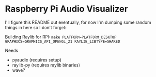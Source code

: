 # Raspberry Pi Audio Visualizer 

I'll figure this README out eventually, for now I'm dumping some random things in here so I don't forget:

Building Raylib for RPI:
`make PLATFORM=PLATFORM_DESKTOP GRAPHICS=GRAPHICS_API_OPENGL_21 RAYLIB_LIBTYPE=SHARED`

Needs 
- pyaudio (requires setup)
- raylib-py (requires raylib binaries)
- wave?